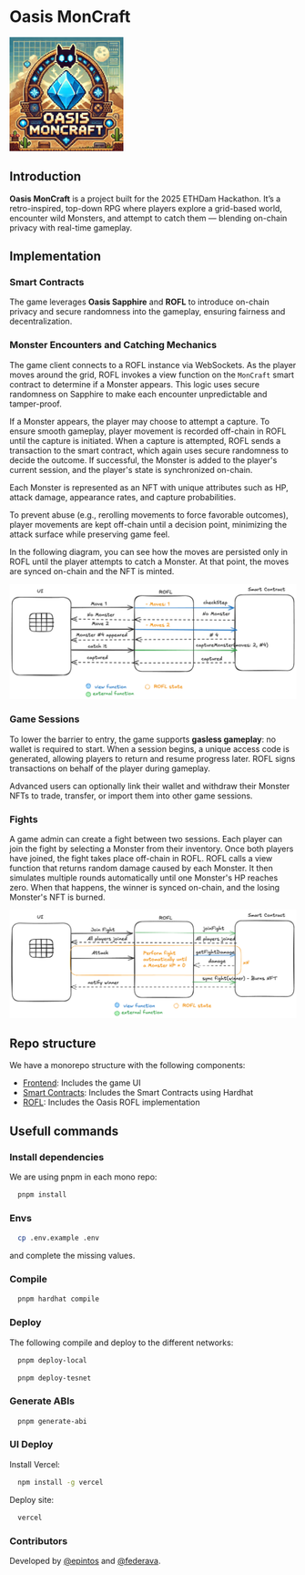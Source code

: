 # Oasis MonCraft

<img src="./images/logo.webp" alt="Logo" width="200"/>

## Introduction

**Oasis MonCraft** is a project built for the 2025 ETHDam Hackathon. It’s a retro-inspired, top-down RPG where players explore a grid-based world, encounter wild Monsters, and attempt to catch them — blending on-chain privacy with real-time gameplay.

## Implementation

### Smart Contracts

The game leverages **Oasis Sapphire** and **ROFL** to introduce on-chain privacy and secure randomness into the gameplay, ensuring fairness and decentralization.

### Monster Encounters and Catching Mechanics

The game client connects to a ROFL instance via WebSockets. As the player moves around the grid, ROFL invokes a view function on the `MonCraft` smart contract to determine if a Monster appears. This logic uses secure randomness on Sapphire to make each encounter unpredictable and tamper-proof.

If a Monster appears, the player may choose to attempt a capture. To ensure smooth gameplay, player movement is recorded off-chain in ROFL until the capture is initiated. When a capture is attempted, ROFL sends a transaction to the smart contract, which again uses secure randomness to decide the outcome. If successful, the Monster is added to the player's current session, and the player's state is synchronized on-chain.

Each Monster is represented as an NFT with unique attributes such as HP, attack damage, appearance rates, and capture probabilities.

To prevent abuse (e.g., rerolling movements to force favorable outcomes), player movements are kept off-chain until a decision point, minimizing the attack surface while preserving game feel.


In the following diagram, you can see how the moves are persisted only in ROFL until the player attempts to catch a Monster. At that point, the moves are synced on-chain and the NFT is minted.

![Moves flow](./images/moves.png)

### Game Sessions

To lower the barrier to entry, the game supports **gasless gameplay**: no wallet is required to start. When a session begins, a unique access code is generated, allowing players to return and resume progress later. ROFL signs transactions on behalf of the player during gameplay.

Advanced users can optionally link their wallet and withdraw their Monster NFTs to trade, transfer, or import them into other game sessions.

### Fights

A game admin can create a fight between two sessions. Each player can join the fight by selecting a Monster from their inventory. Once both players have joined, the fight takes place off-chain in ROFL. ROFL calls a view function that returns random damage caused by each Monster. It then simulates multiple rounds automatically until one Monster's HP reaches zero. When that happens, the winner is synced on-chain, and the losing Monster's NFT is burned.

![Moves flow](./images/fight.png)

## Repo structure

We have a monorepo structure with the following components:

- [Frontend](./frontend): Includes the game UI
- [Smart Contracts](./smart-contracts): Includes the Smart Contracts using Hardhat
- [ROFL](./rofl): Includes the Oasis ROFL implementation

## Usefull commands

### Install dependencies

We are using pnpm in each mono repo:

```bash
  pnpm install
```

### Envs

```bash
  cp .env.example .env
```

and complete the missing values.

### Compile

```bash
  pnpm hardhat compile
```

### Deploy

The following compile and deploy to the different networks:

```bash
  pnpm deploy-local
```

```bash
  pnpm deploy-tesnet
```

### Generate ABIs

```bash
  pnpm generate-abi
```

### UI Deploy

Install Vercel:
```bash
  npm install -g vercel
```

Deploy site:
```bash
  vercel
```


### Contributors

Developed by [@epintos](https://github.com/epintos) and [@federava](https://github.com/federava).
